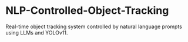# NLP-Controlled-Object-Tracking
 Real-time object tracking system controlled by natural language prompts using LLMs and YOLOv11.
